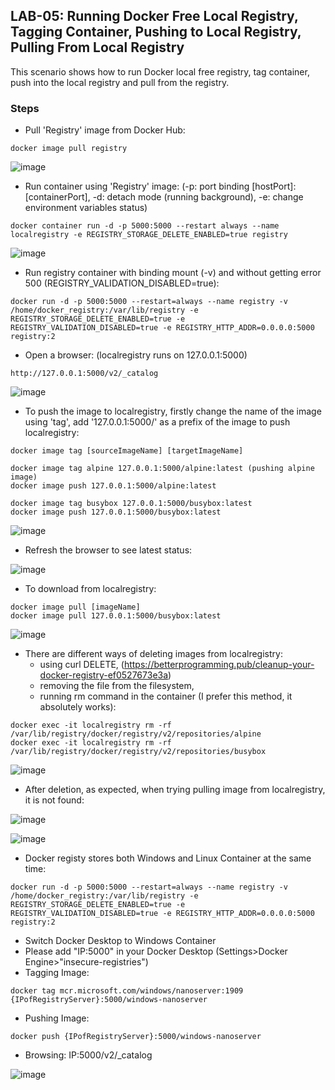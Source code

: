 ## LAB-05: Running Docker Free Local Registry, Tagging Container, Pushing to Local Registry, Pulling From Local Registry

This scenario shows how to run Docker local free registry, tag container, push into the local registry and pull from the registry.

### Steps
- Pull 'Registry' image from Docker Hub:
```
docker image pull registry
```
![image](https://user-images.githubusercontent.com/10358317/113844384-b5717e00-9794-11eb-8b17-13e14fc2cac7.png)

- Run container using 'Registry' image: (-p: port binding [hostPort]:[containerPort], -d: detach mode (running background), -e: change environment variables status)
```
docker container run -d -p 5000:5000 --restart always --name localregistry -e REGISTRY_STORAGE_DELETE_ENABLED=true registry
```

![image](https://user-images.githubusercontent.com/10358317/113854337-0e461400-979f-11eb-9d33-b0eddc9b479f.png)

- Run registry container with binding mount (-v) and without getting error 500 (REGISTRY_VALIDATION_DISABLED=true):
```
docker run -d -p 5000:5000 --restart=always --name registry -v /home/docker_registry:/var/lib/registry -e REGISTRY_STORAGE_DELETE_ENABLED=true -e REGISTRY_VALIDATION_DISABLED=true -e REGISTRY_HTTP_ADDR=0.0.0.0:5000 registry:2
```

- Open a browser: (localregistry runs on 127.0.0.1:5000)
```
http://127.0.0.1:5000/v2/_catalog
```
![image](https://user-images.githubusercontent.com/10358317/113844968-4f392b00-9795-11eb-8c17-8639d518e1af.png)

- To push the image to localregistry, firstly change the name of the image using 'tag', add '127.0.0.1:5000/' as a prefix of the image to push localregistry:
```
docker image tag [sourceImageName] [targetImageName]
```
```
docker image tag alpine 127.0.0.1:5000/alpine:latest (pushing alpine image)
docker image push 127.0.0.1:5000/alpine:latest
```
```
docker image tag busybox 127.0.0.1:5000/busybox:latest
docker image push 127.0.0.1:5000/busybox:latest
```
![image](https://user-images.githubusercontent.com/10358317/113845465-d6869e80-9795-11eb-8c8a-4bab2261e153.png)

- Refresh the browser to see latest status:

![image](https://user-images.githubusercontent.com/10358317/113846436-bf947c00-9796-11eb-8527-d7a0799b3359.png)

- To download from localregistry:
```
docker image pull [imageName]
docker image pull 127.0.0.1:5000/busybox:latest
```

![image](https://user-images.githubusercontent.com/10358317/113855031-d7bcc900-979f-11eb-9610-03d21ab12dd0.png)

- There are different ways of deleting images from localregistry: 
  - using curl DELETE,  (https://betterprogramming.pub/cleanup-your-docker-registry-ef0527673e3a)
  - removing the file from the filesystem,
  - running rm command in the container (I prefer this method, it absolutely works):
  
```
docker exec -it localregistry rm -rf /var/lib/registry/docker/registry/v2/repositories/alpine
docker exec -it localregistry rm -rf /var/lib/registry/docker/registry/v2/repositories/busybox
```
![image](https://user-images.githubusercontent.com/10358317/113854846-a04e1c80-979f-11eb-988d-454cabc91bbe.png)

- After deletion, as expected, when trying pulling image from localregistry, it is not found:

![image](https://user-images.githubusercontent.com/10358317/113855229-16eb1a00-97a0-11eb-93f8-6911557ac502.png)

![image](https://user-images.githubusercontent.com/10358317/113855252-20748200-97a0-11eb-952b-df5efc69eea8.png)

- Docker registy stores both Windows and Linux Container at the same time:
```
docker run -d -p 5000:5000 --restart=always --name registry -v /home/docker_registry:/var/lib/registry -e REGISTRY_STORAGE_DELETE_ENABLED=true -e REGISTRY_VALIDATION_DISABLED=true -e REGISTRY_HTTP_ADDR=0.0.0.0:5000 registry:2
```
- Switch Docker Desktop to Windows Container
- Please add  "IP:5000" in your Docker Desktop (Settings>Docker Engine>"insecure-registries")
- Tagging Image: 
```
docker tag mcr.microsoft.com/windows/nanoserver:1909 {IPofRegistryServer}:5000/windows-nanoserver
```
- Pushing Image: 
```
docker push {IPofRegistryServer}:5000/windows-nanoserver
```
- Browsing: IP:5000/v2/_catalog

![image](https://user-images.githubusercontent.com/10358317/129181056-7a0040ac-cc08-4298-a38d-49c1f0c8d355.png)
